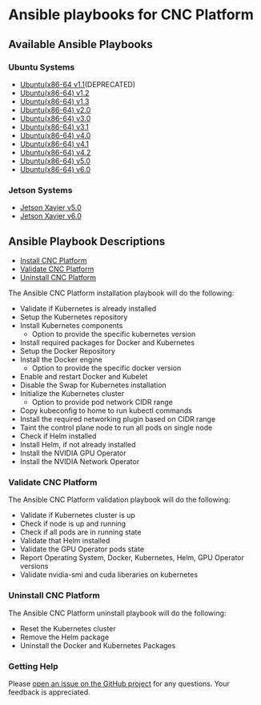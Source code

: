 <h1>Ansible playbooks for CNC Platform</h1>

<h2> Available Ansible Playbooks </h2>

<h3> Ubuntu Systems </h3>

- [Ubuntu(x86-64  v1.1](https://github.com/NVIDIA/egx-platform/blob/master/playbooks/Ubuntu_Server_v1.1.md)(DEPRECATED)
- [Ubuntu(x86-64) v1.2](https://github.com/NVIDIA/egx-platform/blob/master/playbooks/Ubuntu_Server_v1.2.md)
- [Ubuntu(x86-64) v1.3](https://github.com/NVIDIA/egx-platform/blob/master/playbooks/Ubuntu_Server_v1.3.md)
- [Ubuntu(x86-64) v2.0](https://github.com/NVIDIA/egx-platform/blob/master/playbooks/Ubuntu_Server_v2.0.md)
- [Ubuntu(x86-64) v3.0](https://github.com/NVIDIA/egx-platform/blob/master/playbooks/Ubuntu_Server_v3.0.md)
- [Ubuntu(x86-64) v3.1](https://github.com/NVIDIA/egx-platform/blob/master/playbooks/Ubuntu_Server_v3.1.md)
- [Ubuntu(x86-64) v4.0](https://github.com/NVIDIA/egx-platform/blob/master/playbooks/Ubuntu_Server_v4.0.md)
- [Ubuntu(x86-64) v4.1](https://github.com/NVIDIA/egx-platform/blob/master/playbooks/Ubuntu_Server_v4.1.md)
- [Ubuntu(x86-64) v4.2](https://github.com/NVIDIA/egx-platform/blob/master/playbooks/Ubuntu_Server_v4.2.md)
- [Ubuntu(x86-64) v5.0](https://github.com/NVIDIA/egx-platform/blob/master/playbooks/Ubuntu_Server_v5.0.md)
- [Ubuntu(x86-64) v6.0](https://github.com/NVIDIA/egx-platform/blob/master/playbooks/Ubuntu_Server_v6.0.md)

<h3> Jetson Systems </h3>

- [Jetson Xavier v5.0](https://github.com/NVIDIA/egx-platform/blob/master/playbooks/Jetson_Xavier_v5.0.md)
- [Jetson Xavier v6.0](https://github.com/NVIDIA/egx-platform/blob/master/playbooks/Jetson_Xavier_v6.0.md)

<h2> Ansible Playbook Descriptions </h2>

- [Install CNC Platform](#Install-CNC-Platform)
- [Validate CNC Platform](#Validate-CNC-Platform)
- [Uninstall CNC Platform](#Uninstall-CNC-Platform)

The Ansible CNC Platform installation playbook will do the following:

- Validate if Kubernetes is already installed
- Setup the Kubernetes repository
- Install Kubernetes components 
  - Option to provide the specific kubernetes version
- Install required packages for Docker and Kubernetes
- Setup the Docker Repository
- Install the Docker engine 
  - Option to provide the specific docker version
- Enable and restart Docker and Kubelet
- Disable the Swap for Kubernetes installation
- Initialize the Kubernetes cluster 
  - Option to provide pod network CIDR range
- Copy kubeconfig to home to run kubectl commands
- Install the required networking plugin based on CIDR range
- Taint the control plane node to run all pods on single node
- Check if Helm installed
- Install Helm, if not already installed
- Install the NVIDIA GPU Operator
- Install the NVIDIA Network Operator 

### Validate CNC Platform

The Ansible CNC Platform validation playbook will do the following:

- Validate if Kubernetes cluster is up
- Check if node is up and running
- Check if all pods are in running state
- Validate that Helm installed
- Validate the GPU Operator pods state
- Report Operating System, Docker, Kubernetes, Helm, GPU Operator versions
- Validate nvidia-smi and cuda liberaries on kubernetes

### Uninstall CNC Platform

The Ansible CNC Platform uninstall playbook will do the following:

- Reset the Kubernetes cluster
- Remove the Helm package
- Uninstall the Docker and Kubernetes Packages

### Getting Help

Please [open an issue on the GitHub project](https://github.com/NVIDIA/egx-platform/issues) for any questions. Your feedback is appreciated.
